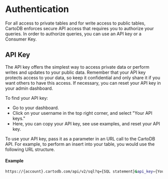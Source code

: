 # Authentication

For all access to private tables and for write access to public tables, CartoDB enforces secure API access that requires you to authorize your queries. In order to authorize queries, you can use an API key or a Consumer Key.

## API Key

The API key offers the simplest way to access private data or perform writes and updates to your public data. Remember that your API key protects access to your data, so keep it confidential and only share it if you want others to have this access. If necessary, you can reset your API key in your admin dashboard.

To find your API key:

- Go to your dashboard.
- Click on your username in the top right corner, and select "Your API keys."
- Here, you can copy your API key, see use examples, and reset your API key.

To use your API key, pass it as a parameter in an URL call to the CartoDB API. For example, to perform an insert into your table, you would use the following URL structure.

#### Example

```bash
https://{account}.cartodb.com/api/v2/sql?q={SQL statement}&api_key={Your API key}
```
